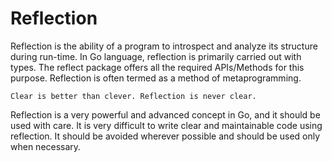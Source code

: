 # Reflection

Reflection is the ability of a program to introspect and analyze its structure during run-time. In Go language,
reflection is primarily carried out with types. The reflect package offers all the required APIs/Methods for this
purpose. Reflection is often termed as a method of metaprogramming.

```
Clear is better than clever. Reflection is never clear.
```

Reflection is a very powerful and advanced concept in Go, and it should be used with care. It is very difficult to
write clear and maintainable code using reflection. It should be avoided wherever possible and should be used only when
necessary.